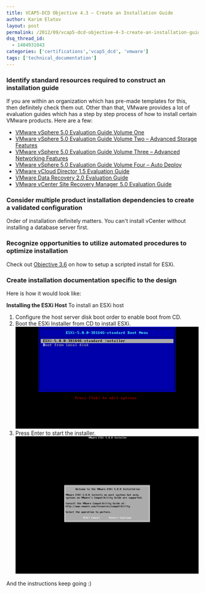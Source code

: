 ```yaml
---
title: VCAP5-DCD Objective 4.3 – Create an Installation Guide
author: Karim Elatov
layout: post
permalink: /2012/09/vcap5-dcd-objective-4-3-create-an-installation-guide/
dsq_thread_id:
  - 1404931043
categories: ['certifications','vcap5_dcd', 'vmware']
tags: ['technical_documentation']
---
```


### Identify standard resources required to construct an installation guide

If you are within an organization which has pre-made templates for this, then definitely check them out. Other than that, VMware provides a lot of evaluation guides which has a step by step process of how to install certain VMware products. Here are a few:

*   [VMware vSphere 5.0 Evaluation Guide Volume One](http://www.vmware.com/files/pdf/products/vsphere/VMware-vSphere-Evaluation-Guide-1.pdf)
*   [VMware vSphere 5.0 Evaluation Guide Volume Two – Advanced Storage Features](http://www.vmware.com/files/pdf/products/vsphere/VMware-vSphere-Evaluation-Guide-2-Advanced-Storage.pdf)
*   [VMware vSphere 5.0 Evaluation Guide Volume Three – Advanced Networking Features](http://www.vmware.com/files/pdf/products/vsphere/VMware-vSphere-Evaluation-Guide-3-Advanced-Networking.pdf)
*   [VMware vSphere 5.0 Evaluation Guide Volume Four – Auto Deploy](http://www.vmware.com/files/pdf/products/vsphere/VMware-vSphere-Evaluation-Guide-4-Auto-Deploy.pdf)
*   [VMware vCloud Director 1.5 Evaluation Guide](http://www.vmware.com/files/pdf/techpaper/VMW-vCloud-Director1_5-EvalGuide.pdf)
*   [VMware Data Recovery 2.0 Evaluation Guide](http://www.vmware.com/files/pdf/products/DR/VMware-Data-Recovery-Evaluation-Guide.pdf)
*   [VMware vCenter Site Recovery Manager  5.0 Evaluation Guide](http://www.vmware.com/files/pdf/products/SRM/VMware-vCenter-Site-Recovery-Manager-Evaluation-Guide.pdf)

### Consider multiple product installation dependencies to create a validated configuration

Order of installation definitely matters. You can't install vCenter without installing a database server first.

### Recognize opportunities to utilize automated procedures to optimize installation

Check out [Objective 3.6](/2012/09/vcap5-dcd-objective-3-6-determine-datacenter-management-options-for-a-vsphere-5-physical-design/) on how to setup a scripted install for ESXi.

### Create installation documentation specific to the design

Here is how it would look like:

**Installing the ESXi Host**
To install an ESXi host

1.  Configure the host server disk boot order to enable boot from CD.
2.  Boot the ESXi Installer from CD to install ESXi.
    ![install-esxi-1st](https://github.com/elatov/uploads/raw/master/2012/09/install-esxi-1st.png)
3.  Press Enter to start the installer.
    ![esxi-install-2nd](https://github.com/elatov/uploads/raw/master/2012/09/esxi-install-2nd.png)

And the instructions keep going :)

